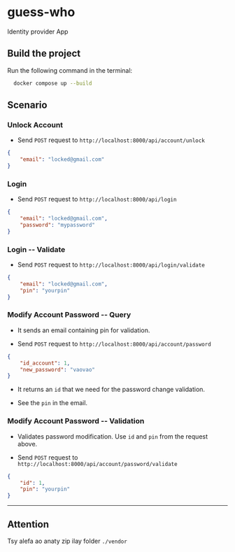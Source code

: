 # guess-who
Identity provider App

## Build the project

Run the following command in the terminal:
```bash
  docker compose up --build
```

## Scenario

### Unlock Account

* Send `POST` request to `http://localhost:8000/api/account/unlock`

```json
{
    "email": "locked@gmail.com"
}
```

### Login

* Send `POST` request to `http://localhost:8000/api/login`

```json
{
    "email": "locked@gmail.com",
    "password": "mypassword"
}
```

### Login -- Validate

* Send `POST` request to `http://localhost:8000/api/login/validate`

```json
{
    "email": "locked@gmail.com",
    "pin": "yourpin"
}
```

### Modify Account Password -- Query

* It sends an email containing pin for validation.

* Send `POST` request to `http://localhost:8000/api/account/password`

```json
{
    "id_account": 1,
    "new_password": "vaovao"
}
```

* It returns an `id` that we need for the password change validation.

* See the `pin` in the email.

### Modify Account Password -- Validation

* Validates password modification. Use `id` and `pin` from the request above.

* Send `POST` request to `http://localhost:8000/api/account/password/validate`

```json
{
    "id": 1,
    "pin": "yourpin"
}
```

-----
## Attention

Tsy alefa ao anaty zip ilay folder `./vendor`
